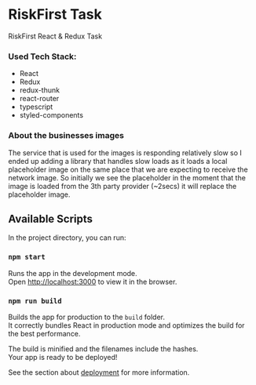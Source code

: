 # RiskFirst Task

RiskFirst React &amp; Redux Task

### Used Tech Stack:

- React
- Redux
- redux-thunk
- react-router
- typescript
- styled-components

### About the businesses images

The service that is used for the images is responding relatively slow so I ended up adding a library that handles slow loads as it loads a local placeholder image on the same place that we are expecting to receive the network image. So initially we see the placeholder in the moment that the image is loaded from the 3th party provider (~2secs) it will replace the placeholder image.

## Available Scripts

In the project directory, you can run:

### `npm start`

Runs the app in the development mode.<br />
Open [http://localhost:3000](http://localhost:3000) to view it in the browser.

### `npm run build`

Builds the app for production to the `build` folder.<br />
It correctly bundles React in production mode and optimizes the build for the best performance.

The build is minified and the filenames include the hashes.<br />
Your app is ready to be deployed!

See the section about [deployment](https://facebook.github.io/create-react-app/docs/deployment) for more information.
